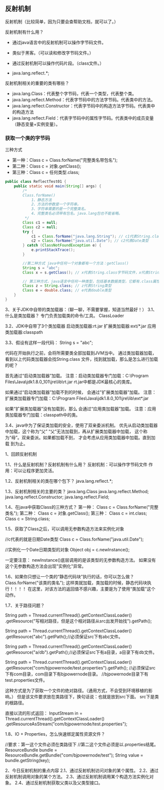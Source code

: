 ## 反射机制

反射机制（比较简单，因为只要会查帮助文档，就可以了。）

反射机制有什么用？

- 通过java语言中的反射机制可以操作字节码文件。
- 类似于黑客。（可以读和修改字节码文件。）
- 通过反射机制可以操作代码片段。（class文件。）

- java.lang.reflect.*;

反射机制相关的重要的类有哪些？

- java.lang.Class：代表整个字节码，代表一个类型，代表整个类。
- java.lang.reflect.Method：代表字节码中的方法字节码。代表类中的方法。
- java.lang.reflect.Constructor：代表字节码中的构造方法字节码。代表类中的构造方法
- java.lang.reflect.Field：代表字节码中的属性字节码。代表类中的成员变量（静态变量+实例变量）。

### 获取一个类的字节码

三种方式

- 第一种：Class c = Class.forName("完整类名带包名");
- 第二种：Class c = 对象.getClass();
- 第三种：Class c = 任何类型.class;

```java
public class ReflectTest01 {
    public static void main(String[] args) {
        /*
        Class.forName()
            1、静态方法
            2、方法的参数是一个字符串。
            3、字符串需要的是一个完整类名。
            4、完整类名必须带有包名。java.lang包也不能省略。
         */
        Class c1 = null;
        Class c2 = null;
        try {
            c1 = Class.forName("java.lang.String"); // c1代表String.class文件，或者说c1代表String类型。
            c2 = Class.forName("java.util.Date"); // c2代表Date类型
        } catch (ClassNotFoundException e) {
            e.printStackTrace();
        }

        //第二种方式 java中任何一个对象都有一个方法：getClass()
        String s = "abc";
        Class x = s.getClass(); // x代表String.class字节码文件，x代表String类型。

        // 第三种方式，java语言中任何一种类型，包括基本数据类型，它都有.class属性。
        Class z = String.class; // z代表String类型
        Class e = double.class; // e代表double类型
    }
}
```


3、关于JDK中自带的类加载器：（聊一聊，不需要掌握，知道当然最好！）
3.1、什么是类加载器？
专门负责加载类的命令/工具。
ClassLoader

3.2、JDK中自带了3个类加载器
启动类加载器:rt.jar
扩展类加载器:ext/*.jar
应用类加载器:classpath

3.3、假设有这样一段代码：
String s = "abc";

代码在开始执行之前，会将所需要类全部加载到JVM当中。
通过类加载器加载，看到以上代码类加载器会找String.class
文件，找到就加载，那么是怎么进行加载的呢？

首先通过“启动类加载器”加载。
注意：启动类加载器专门加载：C:\Program Files\Java\jdk1.8.0_101\jre\lib\rt.jar
rt.jar中都是JDK最核心的类库。

如果通过“启动类加载器”加载不到的时候，
会通过"扩展类加载器"加载。
注意：扩展类加载器专门加载：C:\Program Files\Java\jdk1.8.0_101\jre\lib\ext\*.jar


如果“扩展类加载器”没有加载到，那么
会通过“应用类加载器”加载。
注意：应用类加载器专门加载：classpath中的类。

3.4、java中为了保证类加载的安全，使用了双亲委派机制。
优先从启动类加载器中加载，这个称为“父”
“父”无法加载到，再从扩展类加载器中加载，
这个称为“母”。双亲委派。如果都加载不到，
才会考虑从应用类加载器中加载。直到加载
到为止。

1、回顾反射机制

1.1、什么是反射机制？反射机制有什么用？
反射机制：可以操作字节码文件
作用：可以让程序更加灵活。

1.2、反射机制相关的类在哪个包下？
java.lang.reflect.*;

1.3、反射机制相关的主要的类？
java.lang.Class
java.lang.reflect.Method;
java.lang.reflect.Constructor;
java.lang.reflect.Field;

1.4、在java中获取Class的三种方式？
第一种：
Class c = Class.forName("完整类名");
第二种：
Class c = 对象.getClass();
第三种：
Class c = int.class;
Class c = String.class;

1.5、获取了Class之后，可以调用无参数构造方法来实例化对象

//c代表的就是日期Date类型
Class c = Class.forName("java.util.Date");

//实例化一个Date日期类型的对象
Object obj = c.newInstance();

一定要注意：
newInstance()底层调用的是该类型的无参数构造方法。
如果没有这个无参数构造方法会出现"实例化"异常。

1.6、如果你只想让一个类的“静态代码块”执行的话，你可以怎么做？
Class.forName("该类的类名");
这样类就加载，类加载的时候，静态代码块执行！！！！
在这里，对该方法的返回值不感兴趣，主要是为了使用“类加载”这个动作。

1.7、关于路径问题？

String path = Thread.currentThread().getContextClassLoader()
  .getResource("写相对路径，但是这个相对路径从src出发开始找").getPath();

String path = Thread.currentThread().getContextClassLoader()
  .getResource("abc").getPath();//必须保证src下有abc文件。

String path = Thread.currentThread().getContextClassLoader()
  .getResource("a/db").getPath();//必须保证src下有a目录，a目录下有db文件。

String path = Thread.currentThread().getContextClassLoader()
  .getResource("com/bjpowernode/test.properties").getPath();
  //必须保证src下有com目录，com目录下有bjpowernode目录。
  //bjpowernode目录下有test.properties文件。

这种方式是为了获取一个文件的绝对路径。（通用方式，不会受到环境移植的影响。）
但是该文件要求放在类路径下，换句话说：也就是放到src下面。
src下是类的根路径。

直接以流的形式返回：
InputStream in = Thread.currentThread().getContextClassLoader()
.getResourceAsStream("com/bjpowernode/test.properties");

1.8、IO + Properties，怎么快速绑定属性资源文件？

//要求：第一这个文件必须在类路径下
//第二这个文件必须是以.properties结尾。
ResourceBundle bundle = ResourceBundle.getBundle("com/bjpowernode/test");
String value = bundle.getString(key);

2、今日反射机制的重点内容
2.1、通过反射机制访问对象的某个属性。
2.2、通过反射机制调用对象的某个方法。
2.3、通过反射机制调用某个构造方法实例化对象。
2.4、通过反射机制获取父类以及父类型接口。


